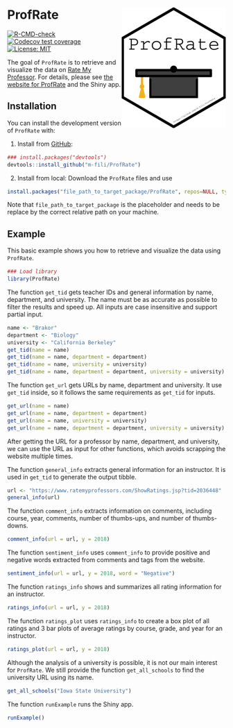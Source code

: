 # ProfRate <img src="man/figures/logo.png" align="right" />


<!-- badges: start -->
[![R-CMD-check](https://github.com/m-fili/ProfRate/workflows/R-CMD-check/badge.svg)](https://github.com/m-fili/ProfRate/actions)
[![Codecov test coverage](https://codecov.io/gh/m-fili/ProfRate/branch/main/graph/badge.svg)](https://app.codecov.io/gh/m-fili/ProfRate?branch=main)
[![License: MIT](https://img.shields.io/badge/License-MIT-yellow.svg)](https://opensource.org/licenses/MIT)
<!-- badges: end -->

The goal of `ProfRate` is to retrieve and visualize the data on [Rate My Professor](https://www.ratemyprofessors.com/).
For details,
please see [the website for ProfRate](https://m-fili.github.io/ProfRate/) and the Shiny app.

## Installation

You can install the development version of `ProfRate` with:
  
  1. Install from [GitHub](https://github.com/m-fili/ProfRate):
  
  ```r
  ### install.packages("devtools")
  devtools::install_github("m-fili/ProfRate")
  ```
  
  2. Install from local:
  Download the `ProfRate` files and use
  
  ```r
  install.packages("file_path_to_target_package/ProfRate", repos=NULL, type="source")
  ```
  
  Note that `file_path_to_target_package` is the placeholder and needs to be replace by the correct relative path on your machine.

## Example

This basic example shows you how to retrieve and visualize the data using `ProfRate`.

``` r
### Load library
library(ProfRate)
```

The function `get_tid` gets teacher IDs and general information by name, department, and university.
The name must be as accurate as possible to filter the results and speed up.
All inputs are case insensitive and support partial input.

```r
name <- "Brakor"
department <- "Biology"
university <- "California Berkeley"
get_tid(name = name)
get_tid(name = name, department = department)
get_tid(name = name, university = university)
get_tid(name = name, department = department, university = university)
```

The function `get_url` gets URLs by name, department and university.
It use `get_tid` inside,
so it follows the same requirements as `get_tid` for inputs.
```r
get_url(name = name)
get_url(name = name, department = department)
get_url(name = name, university = university)
get_url(name = name, department = department, university = university)
```

After getting the URL for a professor by name, department, and university, we can use the URL as input for other functions, which avoids scrapping the website multiple times.

The function `general_info` extracts general information for an instructor.
It is used in `get_tid` to generate the output tibble.
```r
url <- "https://www.ratemyprofessors.com/ShowRatings.jsp?tid=2036448"
general_info(url)
```

The function `comment_info` extracts information on comments,
including course, year, comments, number of thumbs-ups, and number of thumbs-downs.
```r
comment_info(url = url, y = 2018)
```

The function `sentiment_info` uses `comment_info` to provide positive and negative words extracted from comments and tags from the website.
```r
sentiment_info(url = url, y = 2018, word = "Negative")
```

The function `ratings_info` shows and summarizes all rating information for an instructor.
```r
ratings_info(url = url, y = 2018)
```

The function `ratings_plot` uses `ratings_info` to create a box plot of all ratings and 3 bar plots of average ratings by course, grade, and year for an instructor.
```r
ratings_plot(url = url, y = 2018)
```

Although the analysis of a university is possible, it is not our main interest for `ProfRate`.
We still provide the function `get_all_schools` to find the university URL using its name.
```r
get_all_schools("Iowa State University")
```

The function `runExample` runs the Shiny app.
```r
runExample()
```


